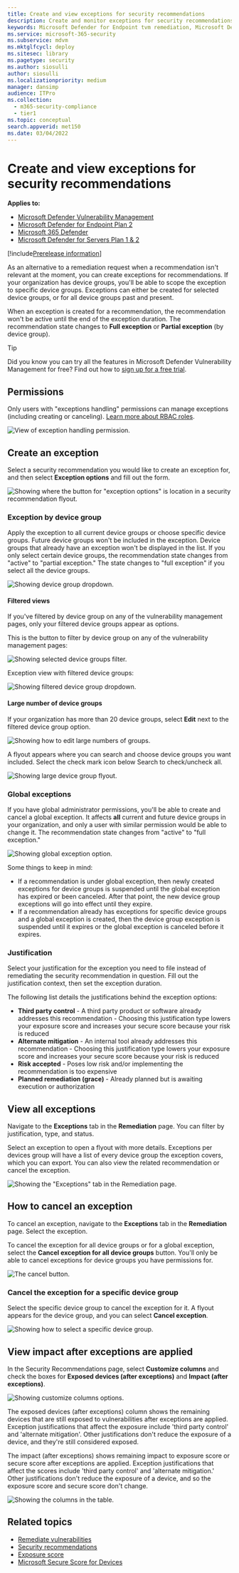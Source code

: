 ```yaml
---
title: Create and view exceptions for security recommendations
description: Create and monitor exceptions for security recommendations in Microsoft Defender Vulnerability Management.
keywords: Microsoft Defender for Endpoint tvm remediation, Microsoft Defender for Endpoint tvm, threat and vulnerability management, threat & vulnerability management, threat & vulnerability management remediation, tvm remediation intune, tvm remediation sccm, mdvm, Microsoft Defender Vulnerability Management
ms.service: microsoft-365-security
ms.subservice: mdvm
ms.mktglfcycl: deploy
ms.sitesec: library
ms.pagetype: security
ms.author: siosulli
author: siosulli
ms.localizationpriority: medium
manager: dansimp
audience: ITPro
ms.collection:
  - m365-security-compliance
  - tier1
ms.topic: conceptual
search.appverid: met150
ms.date: 03/04/2022
---
```


# Create and view exceptions for security recommendations

**Applies to:**

- [Microsoft Defender Vulnerability Management](https://go.microsoft.com/fwlink/?linkid=2229011)
- [Microsoft Defender for Endpoint Plan 2](https://go.microsoft.com/fwlink/?linkid=2154037)
- [Microsoft 365 Defender](https://go.microsoft.com/fwlink/?linkid=2118804)
- [Microsoft Defender for Servers Plan 1 & 2](/azure/defender-for-cloud/plan-defender-for-servers-select-plan)

[!include[Prerelease information](../../includes/prerelease.md)]

As an alternative to a remediation request when a recommendation isn't relevant at the moment, you can create exceptions for recommendations. If your organization has device groups, you'll be able to scope the exception to specific device groups. Exceptions can either be created for selected device groups, or for all device groups past and present.

When an exception is created for a recommendation, the recommendation won't be active until the end of the exception duration. The recommendation state changes to **Full exception** or **Partial exception** (by device group).

> [!TIP]
> Did you know you can try all the features in Microsoft Defender Vulnerability Management for free? Find out how to [sign up for a free trial](../defender-vulnerability-management/defender-vulnerability-management-trial.md).

## Permissions

Only users with "exceptions handling" permissions can manage exceptions (including creating or canceling). [Learn more about RBAC roles](../defender-endpoint/user-roles.md).

![View of exception handling permission.](../../media/defender-vulnerability-management/tvm-exception-permissions.png)

## Create an exception

Select a security recommendation you would like to create an exception for, and then select **Exception options** and fill out the form.

![Showing where the button for "exception options" is location in a security recommendation flyout.](../../media/defender-vulnerability-management/tvm-exception-options.png)

### Exception by device group

Apply the exception to all current device groups or choose specific device groups. Future device groups won't be included in the exception. Device groups that already have an exception won't be displayed in the list. If you only select certain device groups, the recommendation state changes from "active" to "partial exception." The state changes to "full exception" if you select all the device groups.

![Showing device group dropdown.](../../media/defender-vulnerability-management/tvm-exception-device-group-500.png)

#### Filtered views

If you've filtered by device group on any of the vulnerability management pages, only your filtered device groups appear as options.

This is the button to filter by device group on any of the vulnerability management pages:

![Showing selected device groups filter.](../../media/defender-vulnerability-management/tvm-selected-device-groups.png)

Exception view with filtered device groups:

![Showing filtered device group dropdown.](../../media/defender-vulnerability-management/tvm-exception-device-filter500.png)

#### Large number of device groups

If your organization has more than 20 device groups, select **Edit** next to the filtered device group option.

![Showing how to edit large numbers of groups.](../../media/defender-vulnerability-management/tvm-exception-edit-groups.png)

A flyout appears where you can search and choose device groups you want included. Select the check mark icon below Search to check/uncheck all.

![Showing large device group flyout.](../../media/defender-vulnerability-management/tvm-exception-device-group-flyout-400.png)

### Global exceptions

If you have global administrator permissions, you'll be able to create and cancel a global exception. It affects **all** current and future device groups in your organization, and only a user with similar permission would be able to change it. The recommendation state changes from "active" to "full exception."

![Showing global exception option.](../../media/defender-vulnerability-management/tvm-exception-global.png)

Some things to keep in mind:

- If a recommendation is under global exception, then newly created exceptions for device groups is suspended until the global exception has expired or been canceled. After that point, the new device group exceptions will go into effect until they expire.
- If a recommendation already has exceptions for specific device groups and a global exception is created, then the device group exception is suspended until it expires or the global exception is canceled before it expires.

### Justification

Select your justification for the exception you need to file instead of remediating the security recommendation in question. Fill out the justification context, then set the exception duration.

The following list details the justifications behind the exception options:

- **Third party control** - A third party product or software already addresses this recommendation
        - Choosing this justification type lowers your exposure score and increases your secure score because your risk is reduced
- **Alternate mitigation** - An internal tool already addresses this recommendation
        - Choosing this justification type lowers your exposure score and increases your secure score because your risk is reduced
- **Risk accepted** - Poses low risk and/or implementing the recommendation is too expensive
- **Planned remediation (grace)** - Already planned but is awaiting execution or authorization

## View all exceptions

Navigate to the **Exceptions** tab in the **Remediation** page. You can filter by justification, type, and status.

 Select an exception to open a flyout with more details. Exceptions per devices group will have a list of every device group the exception covers, which you can export. You can also view the related recommendation or cancel the exception.

![Showing the "Exceptions" tab in the Remediation page.](../../media/defender-vulnerability-management/tvm-exception-view.png)

## How to cancel an exception

To cancel an exception, navigate to the **Exceptions** tab in the **Remediation** page. Select the exception.

To cancel the exception for all device groups or for a global exception, select the **Cancel exception for all device groups** button. You'll only be able to cancel exceptions for device groups you have permissions for.

![The cancel button.](../../media/defender-vulnerability-management/tvm-exception-cancel.png)

### Cancel the exception for a specific device group

Select the specific device group to cancel the exception for it. A flyout appears for the device group, and you can select **Cancel exception**.

![Showing how to select a specific device group.](../../media/defender-vulnerability-management/tvm-exception-device-group-hover.png)

## View impact after exceptions are applied

In the Security Recommendations page, select **Customize columns** and check the boxes for **Exposed devices (after exceptions)** and **Impact (after exceptions)**.

![Showing customize columns options.](../../media/defender-vulnerability-management/tvm-after-exceptions.png)

The exposed devices (after exceptions) column shows the remaining devices that are still exposed to vulnerabilities after exceptions are applied. Exception justifications that affect the exposure include 'third party control' and 'alternate mitigation'. Other justifications don't reduce the exposure of a device, and they're still considered exposed.

The impact (after exceptions) shows remaining impact to exposure score or secure score after exceptions are applied. Exception justifications that affect the scores include 'third party control' and 'alternate mitigation.' Other justifications don't reduce the exposure of a device, and so the exposure score and secure score don't change.

![Showing the columns in the table.](../../media/defender-vulnerability-management/tvm-after-exceptions-table.png)

## Related topics

- [Remediate vulnerabilities](tvm-remediation.md)
- [Security recommendations](tvm-security-recommendation.md)
- [Exposure score](tvm-exposure-score.md)
- [Microsoft Secure Score for Devices](tvm-microsoft-secure-score-devices.md)

